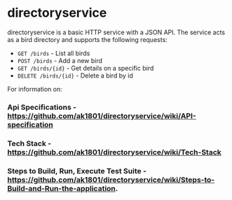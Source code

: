# directoryservice

directoryservice is a basic HTTP service with a JSON API. The service acts as a bird directory and supports the following requests:

 - `GET /birds` - List all birds
 - `POST /birds` - Add a new bird
 - `GET /birds/{id}` - Get details on a specific bird
 - `DELETE /birds/{id}` - Delete a bird by id


For information on:
 ### Api Specifications - https://github.com/ak1801/directoryservice/wiki/API-specification
 ### Tech Stack - https://github.com/ak1801/directoryservice/wiki/Tech-Stack
 ### Steps to Build, Run, Execute Test Suite - https://github.com/ak1801/directoryservice/wiki/Steps-to-Build-and-Run-the-application.
